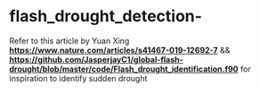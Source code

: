 # flash_drought_detection-

Refer to this article by Yuan Xing **https://www.nature.com/articles/s41467-019-12692-7** && **https://github.com/JasperjayC1/global-flash-drought/blob/master/code/Flash_drought_identification.f90** for inspiration to identify sudden drought
